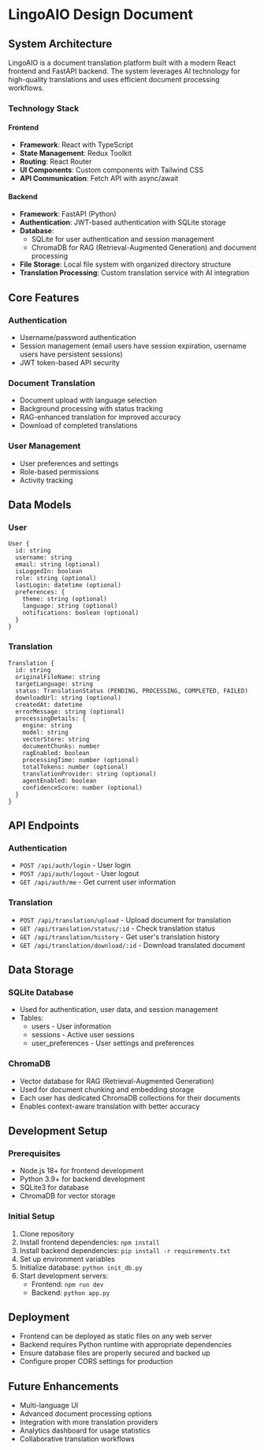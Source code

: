 
# LingoAIO Design Document

## System Architecture

LingoAIO is a document translation platform built with a modern React frontend and FastAPI backend. The system leverages AI technology for high-quality translations and uses efficient document processing workflows.

### Technology Stack

#### Frontend
- **Framework**: React with TypeScript
- **State Management**: Redux Toolkit
- **Routing**: React Router
- **UI Components**: Custom components with Tailwind CSS
- **API Communication**: Fetch API with async/await

#### Backend
- **Framework**: FastAPI (Python)
- **Authentication**: JWT-based authentication with SQLite storage
- **Database**: 
  - SQLite for user authentication and session management
  - ChromaDB for RAG (Retrieval-Augmented Generation) and document processing
- **File Storage**: Local file system with organized directory structure
- **Translation Processing**: Custom translation service with AI integration

## Core Features

### Authentication
- Username/password authentication
- Session management (email users have session expiration, username users have persistent sessions)
- JWT token-based API security

### Document Translation
- Document upload with language selection
- Background processing with status tracking
- RAG-enhanced translation for improved accuracy
- Download of completed translations

### User Management
- User preferences and settings
- Role-based permissions
- Activity tracking

## Data Models

### User
```
User {
  id: string
  username: string
  email: string (optional)
  isLoggedIn: boolean
  role: string (optional)
  lastLogin: datetime (optional)
  preferences: {
    theme: string (optional)
    language: string (optional)
    notifications: boolean (optional)
  }
}
```

### Translation
```
Translation {
  id: string
  originalFileName: string
  targetLanguage: string
  status: TranslationStatus (PENDING, PROCESSING, COMPLETED, FAILED)
  downloadUrl: string (optional)
  createdAt: datetime
  errorMessage: string (optional)
  processingDetails: {
    engine: string
    model: string
    vectorStore: string
    documentChunks: number
    ragEnabled: boolean
    processingTime: number (optional)
    totalTokens: number (optional)
    translationProvider: string (optional)
    agentEnabled: boolean
    confidenceScore: number (optional)
  }
}
```

## API Endpoints

### Authentication
- `POST /api/auth/login` - User login
- `POST /api/auth/logout` - User logout
- `GET /api/auth/me` - Get current user information

### Translation
- `POST /api/translation/upload` - Upload document for translation
- `GET /api/translation/status/:id` - Check translation status
- `GET /api/translation/history` - Get user's translation history
- `GET /api/translation/download/:id` - Download translated document

## Data Storage

### SQLite Database
- Used for authentication, user data, and session management
- Tables:
  - users - User information
  - sessions - Active user sessions
  - user_preferences - User settings and preferences

### ChromaDB
- Vector database for RAG (Retrieval-Augmented Generation)
- Used for document chunking and embedding storage
- Each user has dedicated ChromaDB collections for their documents
- Enables context-aware translation with better accuracy

## Development Setup

### Prerequisites
- Node.js 18+ for frontend development
- Python 3.9+ for backend development
- SQLite3 for database
- ChromaDB for vector storage

### Initial Setup
1. Clone repository
2. Install frontend dependencies: `npm install`
3. Install backend dependencies: `pip install -r requirements.txt`
4. Set up environment variables
5. Initialize database: `python init_db.py`
6. Start development servers:
   - Frontend: `npm run dev`
   - Backend: `python app.py`

## Deployment
- Frontend can be deployed as static files on any web server
- Backend requires Python runtime with appropriate dependencies
- Ensure database files are properly secured and backed up
- Configure proper CORS settings for production

## Future Enhancements
- Multi-language UI
- Advanced document processing options
- Integration with more translation providers
- Analytics dashboard for usage statistics
- Collaborative translation workflows

